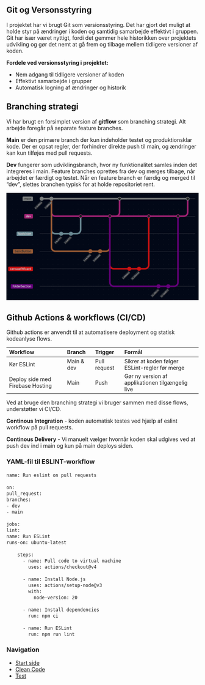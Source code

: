 ## Git og Versonsstyring
I projektet har vi brugt Git som versionsstyring. Det har gjort det muligt at holde styr på ændringer i koden og samtidig samarbejde effektivt i gruppen. Git har især været nyttigt, fordi det gemmer hele historikken over projektets udvikling og gør det nemt at gå frem og tilbage mellem tidligere versioner af koden.

**Fordele ved versionsstyring i projektet:**

- Nem adgang til tidligere versioner af koden
- Effektivt samarbejde i grupper
- Automatisk logning af ændringer og historik

## Branching strategi
Vi har brugt en forsimplet version af **gitflow** som branching strategi. Alt arbejde foregår på separate feature branches. 

**Main** er den primære branch der kun indeholder testet og produktionsklar kode. Der er opsat regler, der forhindrer direkte push til main, og ændringer kan kun tilføjes med pull requests.

**Dev** fungerer som udviklingsbranch, hvor ny funktionalitet samles inden det integreres i main. Feature branches oprettes fra dev og merges tilbage, når arbejdet er færdigt og testet. Når en feature branch er færdig og merged til “dev”, slettes branchen typisk for at holde repositoriet rent.

![Gitflow](images/gitflow.PNG)

## Github Actions & workflows (CI/CD)
Github actions er anvendt til at automatisere deployment og statisk kodeanlyse flows.

| Workflow                         | Branch       | Trigger      | Formål                                                                 |
|:---------------------------------|:-------------|:-------------|:------------------------------------------------------------------------|
| Kør ESLint                       | Main & dev   | Pull request | Sikrer at koden følger ESLint-regler før merge                         |
| Deploy side med Firebase Hosting | Main         | Push         | Gør ny version af applikationen tilgængelig live                       |

Ved at bruge den branching strategi vi bruger sammen med disse flows, understøtter vi CI/CD. 

**Continous Integration** - koden automatisk testes ved hjælp af eslint workflow på pull requests.

**Continous Delivery** - Vi manuelt vælger hvornår koden skal udgives ved at push dev ind i main og kun på main deploys siden.


### YAML-fil til ESLINT-workflow
```
name: Run eslint on pull requests

on:
pull_request:
branches:
- dev
- main

jobs:
lint:
name: Run ESLint
runs-on: ubuntu-latest

    steps:
      - name: Pull code to virtual machine
        uses: actions/checkout@v4

      - name: Install Node.js
        uses: actions/setup-node@v3
        with:
          node-version: 20

      - name: Install dependencies
        run: npm ci

      - name: Run ESLint
        run: npm run lint
```



### Navigation
- [Start side](index.md)
- [Clean Code](cleanCode.md)
- [Test](test.md)